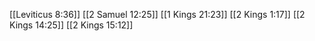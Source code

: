 [[Leviticus 8:36]]
[[2 Samuel 12:25]]
[[1 Kings 21:23]]
[[2 Kings 1:17]]
[[2 Kings 14:25]]
[[2 Kings 15:12]]
